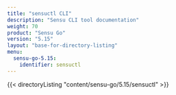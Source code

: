 ```yaml
---
title: "sensuctl CLI"
description: "Sensu CLI tool documentation"
weight: 70
product: "Sensu Go"
version: "5.15"
layout: "base-for-directory-listing"
menu:
  sensu-go-5.15:
    identifier: sensuctl
---
```


{{< directoryListing "content/sensu-go/5.15/sensuctl" >}}

